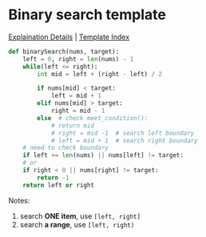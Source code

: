 # Binary search template

[Explaination Details](./summary.md) | [Template Index](../template_list.md)

```python
def binarySearch(nums, target):
    left = 0, right = len(nums) - 1
    while(left <= right):
        int mid = left + (right - left) / 2

        if nums[mid] < target:
            left = mid + 1
        elif nums[mid] > target:
            right = mid - 1
        else  # check meet_condition():
            # return mid
            # right = mid -1  # search left boundary
            # left = mid + 1  # search right boundary
    # need to check boundary
    if left >= len(nums) || nums[left] != target:
    # or
    if right < 0 || nums[right] != target:
        return -1
    return left or right
```

Notes:

1. search **ONE item**, use `[left, right]`
2. search **a range**, use `[left, right)`

